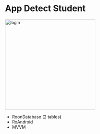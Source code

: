 # App Detect Student

<img src="https://github.com/haopham1705/RoomDatabase_2Table/blob/master/app/src/main/res/drawable/logo_thelivef_final.png?raw=true" alt="login" height="300px" />

- RoonDatabase (2 tables)
- RxAndroid
- MVVM



